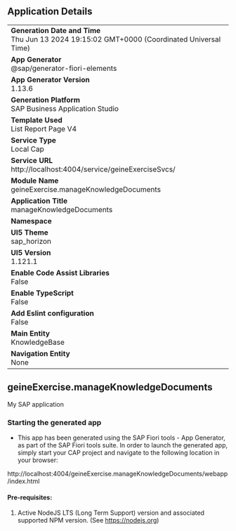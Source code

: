 ## Application Details
|               |
| ------------- |
|**Generation Date and Time**<br>Thu Jun 13 2024 19:15:02 GMT+0000 (Coordinated Universal Time)|
|**App Generator**<br>@sap/generator-fiori-elements|
|**App Generator Version**<br>1.13.6|
|**Generation Platform**<br>SAP Business Application Studio|
|**Template Used**<br>List Report Page V4|
|**Service Type**<br>Local Cap|
|**Service URL**<br>http://localhost:4004/service/geineExerciseSvcs/
|**Module Name**<br>geineExercise.manageKnowledgeDocuments|
|**Application Title**<br>manageKnowledgeDocuments|
|**Namespace**<br>|
|**UI5 Theme**<br>sap_horizon|
|**UI5 Version**<br>1.121.1|
|**Enable Code Assist Libraries**<br>False|
|**Enable TypeScript**<br>False|
|**Add Eslint configuration**<br>False|
|**Main Entity**<br>KnowledgeBase|
|**Navigation Entity**<br>None|

## geineExercise.manageKnowledgeDocuments

My SAP application

### Starting the generated app

-   This app has been generated using the SAP Fiori tools - App Generator, as part of the SAP Fiori tools suite.  In order to launch the generated app, simply start your CAP project and navigate to the following location in your browser:

http://localhost:4004/geineExercise.manageKnowledgeDocuments/webapp/index.html

#### Pre-requisites:

1. Active NodeJS LTS (Long Term Support) version and associated supported NPM version.  (See https://nodejs.org)


